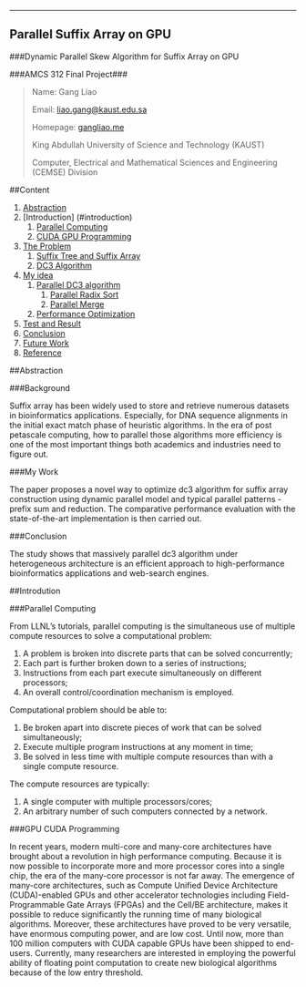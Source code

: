 ----------------------------
Parallel Suffix Array on GPU
----------------------------

###Dynamic Parallel Skew Algorithm for Suffix Array on GPU

###AMCS 312 Final Project###

>Name: Gang Liao
>
>Email: liao.gang@kaust.edu.sa
>
>Homepage: [gangliao.me](http://gangliao.me)
>
>King Abdullah University of Science and Technology (KAUST)
>
>Computer, Electrical and Mathematical Sciences and Engineering (CEMSE) Division

##Content

1. [Abstraction](#abstraction)
1. [Introduction] (#introduction)
    1. [Parallel Computing](#parallel)
    1. [CUDA GPU Programming](#GPU)
1. [The Problem](#problem)
    1. [Suffix Tree and Suffix Array](#suffix)
    1. [DC3 Algorithm](#dc3)
1. [My idea](#idea)
    1. [Parallel DC3 algorithm](#parallel_dc3)
        1. [Parallel Radix Sort](#radix)
        1. [Parallel Merge](#merge)
    1. [Performance Optimization](#performance)
1. [Test and Result](#test)
1. [Conclusion](#conclusion) 
1. [Future Work](#future)
1. [Reference](#reference)


##<a id =”abstraction”>Abstraction</a>

###Background

Suffix array has been widely used to store and retrieve numerous datasets in
bioinformatics applications. Especially, for DNA sequence alignments in the initial 
exact match phase of heuristic algorithms. In the era of post petascale computing, how
to parallel those algorithms more efficiency is one of the most important things both academics and 
industries need to figure out. 

###My Work

The paper proposes a novel way to optimize dc3 algorithm for suffix array construction  using dynamic parallel model
and typical parallel patterns - prefix sum and reduction. The comparative performance 
evaluation with the state-of-the-art implementation is then carried out.

###Conclusion

The study shows that massively parallel dc3 algorithm under heterogeneous architecture
is an efficient approach to high-performance bioinformatics applications and web-search engines.

##<a id =”introduction”>Introdution</a>

###<a id=”parallel”>Parallel Computing</a>

From LLNL’s tutorials, parallel computing is the simultaneous use of multiple compute resources
to solve a computational problem:

1. A problem is broken into discrete parts that can be solved concurrently;
1. Each part is further broken down to a series of instructions;
1. Instructions from each part execute simultaneously on different processors;
1. An overall control/coordination mechanism is employed.

Computational problem should be able to:

1. Be broken apart into discrete pieces of work that can be solved simultaneously;
2. Execute multiple program instructions at any moment in time;
3. Be solved in less time with multiple compute resources than with a single compute resource.

The compute resources are typically:

1. A single computer with multiple processors/cores;
2. An arbitrary number of such computers connected by a network.

###<a id =”GPU”>GPU CUDA Programming</a>

In recent years, modern multi-core and many-core architectures have brought about a 
revolution in high performance computing. Because it is now possible to incorporate 
more and more processor cores into a single chip, the era of the many-core processor 
is not far away. The emergence of many-core architectures, such as Compute Unified 
Device Architecture (CUDA)-enabled GPUs and other accelerator technologies 
including Field-Programmable Gate Arrays (FPGAs) and the Cell/BE architecture, 
makes it possible to reduce significantly the running time of many biological 
algorithms. Moreover, these architectures have proved to be very versatile, have 
enormous computing power, and are low cost. Until now, more than 100 million 
computers with CUDA capable GPUs have been shipped to end-users. Currently, 
many researchers are interested in employing the powerful ability of floating point 
computation to create new biological algorithms because of the low entry threshold.

